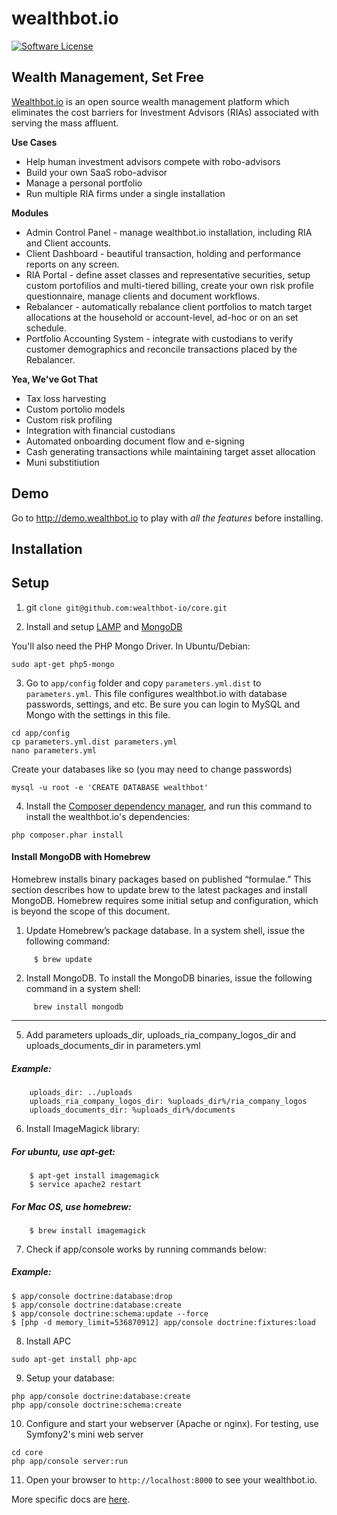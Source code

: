 wealthbot.io
===============

[![Software License](https://img.shields.io/badge/license-GPL-green.svg)](LICENSE)

## Wealth Management, Set Free

[Wealthbot.io](http://wealthbot.io/) is an open source wealth management platform which eliminates the cost barriers for Investment Advisors (RIAs) associated with serving the mass affluent.

**Use Cases**

* Help human investment advisors compete with robo-advisors
* Build your own SaaS robo-advisor
* Manage a personal portfolio
* Run multiple RIA firms under a single installation

**Modules**

* Admin Control Panel - manage wealthbot.io installation, including RIA and Client accounts.
* Client Dashboard - beautiful transaction, holding and performance reports on any screen.
* RIA Portal - define asset classes and representative securities, setup custom portofilios and multi-tiered billing, create your own risk profile questionnaire,  manage clients and document workflows.
* Rebalancer - automatically rebalance client portfolios to match target allocations at the household or account-level, ad-hoc or on an set schedule.
* Portfolio Accounting System - integrate with custodians to verify customer demographics and reconcile transactions placed by the Rebalancer.

**Yea, We've Got That**

* Tax loss harvesting
* Custom portolio models
* Custom risk profiling
* Integration with financial custodians
* Automated onboarding document flow and e-signing
* Cash generating transactions while maintaining target asset allocation
* Muni substitiution

## Demo

Go to http://demo.wealthbot.io to play with *all the features* before installing.

## Installation

Setup
---------------

1. git `clone git@github.com:wealthbot-io/core.git`

2. Install and setup [LAMP](https://www.digitalocean.com/community/tutorials/how-to-install-linux-apache-mysql-php-lamp-stack-on-ubuntu-14-04) and [MongoDB](http://docs.mongodb.org/manual/tutorial/install-mongodb-on-ubuntu/#install-mongodb)

You'll also need the PHP Mongo Driver.  In Ubuntu/Debian:
```
sudo apt-get php5-mongo
```

3. Go to `app/config` folder and copy `parameters.yml.dist` to `parameters.yml`.  This file configures wealthbot.io with database passwords, settings, and etc.  Be sure you can login to MySQL and Mongo with the settings in this file.

```
cd app/config
cp parameters.yml.dist parameters.yml
nano parameters.yml
```

Create your databases like so (you may need to change passwords)
```
mysql -u root -e 'CREATE DATABASE wealthbot'   
```

4. Install the [Composer dependency manager](https://getcomposer.org/doc/00-intro.md), and run this command to install the wealthbot.io's dependencies:
    
```
php composer.phar install
```

#### Install MongoDB with Homebrew
Homebrew installs binary packages based on published “formulae.” This section describes how to update brew to the latest packages and install MongoDB. Homebrew requires some initial setup and configuration, which is beyond the scope of this document.

1.  Update Homebrew’s package database.
In a system shell, issue the following command:

```
     $ brew update
```

2. Install MongoDB.
To install the MongoDB binaries, issue the following command in a system shell:

```
     brew install mongodb
```

------

5. Add parameters uploads_dir, uploads_ria_company_logos_dir and uploads_documents_dir in parameters.yml

##### Example:

```
    uploads_dir: ../uploads
    uploads_ria_company_logos_dir: %uploads_dir%/ria_company_logos
    uploads_documents_dir: %uploads_dir%/documents
```
6. Install ImageMagick library:

##### For ubuntu, use apt-get:
```
    $ apt-get install imagemagick
    $ service apache2 restart
```
##### For Mac OS, use homebrew:
```
    $ brew install imagemagick
```
7. Check if app/console works by running commands below:

##### Example:

    $ app/console doctrine:database:drop
    $ app/console doctrine:database:create
    $ app/console doctrine:schema:update --force
    $ [php -d memory_limit=536870912] app/console doctrine:fixtures:load

8. Install APC

```
sudo apt-get install php-apc
```

9. Setup your database:

```
php app/console doctrine:database:create
php app/console doctrine:schema:create
```

10. Configure and start your webserver (Apache or nginx).  For testing, use Symfony2's mini web server

```
cd core
php app/console server:run
```

11. Open your browser to `http://localhost:8000` to see your wealthbot.io.

More specific docs are [here](app/Resources/doc).
